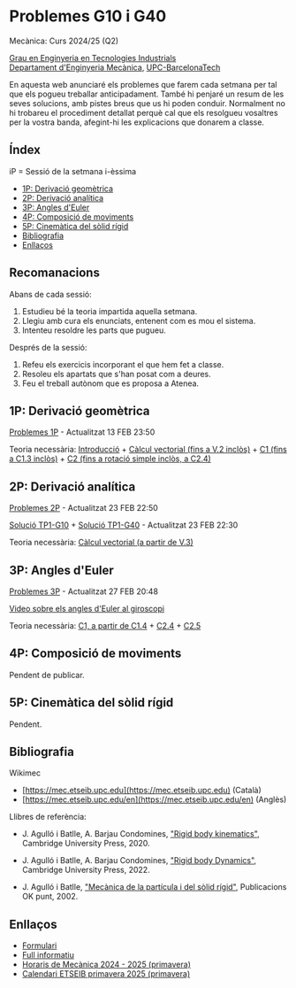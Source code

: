 <!-- Markdown comments are html ones -->

# Problemes G10 i G40 #

Mecànica: Curs 2024/25 (Q2)

[Grau en Enginyeria en Tecnologies Industrials](https://etseib.upc.edu/ca/estudis/graus/grau-en-enginyeria-en-tecnologies-industrials)  
[Departament d'Enginyeria Mecànica](https://em.upc.edu/ca), [UPC-BarcelonaTech](http://www.upc.edu)

En aquesta web anunciaré els problemes que farem cada setmana per 
tal que els pogueu treballar anticipadament. També hi penjaré un  resum 
de les seves solucions, amb pistes breus que us hi poden conduir. Normalment no hi 
trobareu el procediment detallat perquè cal que els resolgueu vosaltres
per la vostra banda, afegint-hi les explicacions que donarem a classe.

<!-- Bon curs a tots!  -->

## Índex

iP = Sessió de la setmana i-èssima

+ [1P: Derivació geomètrica](#1p-derivació-geomètrica)  
+ [2P: Derivació analítica](#2p-derivació-analítica)  
+ [3P: Angles d'Euler](#3p-angles-deuler)  
+ [4P: Composició de moviments](#4p-composició-de-moviments)  
+ [5P: Cinemàtica del sòlid rígid](#5p-cinemàtica-del-sòlid-rígid)  
+ [Bibliografia](#bibliografia) 
+ [Enllaços](#enllaços) 
 
## Recomanacions

Abans de cada sessió:

1. Estudieu bé la teoria impartida aquella setmana.
2. Llegiu amb cura els enunciats, entenent com es mou el sistema.
2. Intenteu resoldre les parts que pugueu.

Després de la sessió: 
1. Refeu els exercicis incorporant el que hem fet a classe.
2. Resoleu els apartats que s'han posat com a deures.
3. Feu el treball autònom que es proposa a Atenea.

## 1P: Derivació geomètrica

[Problemes 1P](problemes/1P.pdf) - Actualitzat 13 FEB 23:50


Teoria necessària: 
[Introducció](https://mec.etseib.upc.edu/ca/index.php?title=Introducci%C3%B3) + [Càlcul vectorial (fins a V.2 inclòs)](https://mec.etseib.upc.edu/ca/index.php?title=C%C3%A0lcul_vectorial) + [C1 (fins a C1.3 inclòs)](https://mec.etseib.upc.edu/ca/index.php?title=C1._Configuraci%C3%B3_d%27un_sistema_mec%C3%A0nic) + [C2 (fins a rotació simple inclòs, a C2.4)](https://mec.etseib.upc.edu/ca/index.php?title=C2._Moviment_d%27un_sistema_mec%C3%A0nic)

## 2P: Derivació analítica

[Problemes 2P](problemes/2P.pdf) - Actualitzat 23 FEB 22:50

[Solució TP1-G10](problemes/TP1-G10.pdf) + [Solució TP1-G40](problemes/TP1-G40.pdf) - Actualitzat 23 FEB 22:30

Teoria necessària: [Càlcul vectorial (a partir de V.3)](https://mec.etseib.upc.edu/ca/index.php?title=C%C3%A0lcul_vectorial#V.3_Representaci%C3%B3_anal%C3%ADtica_d%E2%80%99un_vector)



## 3P: Angles d'Euler

[Problemes 3P](problemes/3P.pdf) - Actualitzat 27 FEB 20:48

[Video sobre els angles d'Euler al giroscopi](https://youtu.be/ON0VWB34Dso?si=qR8IC2ePw2Mqsfjm)

Teoria necessària: [C1, a partir de C1.4](https://mec.etseib.upc.edu/ca/index.php?title=C1._Configuraci%C3%B3_d%27un_sistema_mec%C3%A0nic#C1.4_Orientaci%C3%B3_d'un_s%C3%B2lid_r%C3%ADgid_amb_moviment_a_l'espai) + [C2.4](https://mec.etseib.upc.edu/ca/index.php?title=C2._Moviment_d%27un_sistema_mec%C3%A0nic#C2.+4_Velocitat_angular_d%E2%80%99un_s%C3%B2lid_r%C3%ADgid) + [C2.5](https://mec.etseib.upc.edu/ca/index.php?title=C2._Moviment_d%27un_sistema_mec%C3%A0nic#C2.5_Acceleraci%C3%B3_angular_d%E2%80%99un_s%C3%B2lid_r%C3%ADgid)

## 4P: Composició de moviments

Pendent de publicar.

## 5P: Cinemàtica del sòlid rígid

Pendent.

## Bibliografia

Wikimec

* [https://mec.etseib.upc.edu](https://mec.etseib.upc.edu) (Català)
* [https://mec.etseib.upc.edu/en](https://mec.etseib.upc.edu/en) (Anglès)

Llibres de referència:

* J. Agulló i Batlle, A. Barjau Condomines, ["Rigid body kinematics"](https://discovery.upc.edu/discovery/fulldisplay?docid=alma991001807209706711&context=L&vid=34CSUC_UPC:VU1&lang=ca&search_scope=MyInst_and_CI&adaptor=Local%20Search%20Engine&tab=Everything&query=any,contains,rigid%20body%20kinematics), Cambridge University Press, 2020.  
* J. Agulló i Batlle, A. Barjau Condomines, ["Rigid body Dynamics"](https://discovery.upc.edu/discovery/fulldisplay?docid=alma991005056379406711&context=L&vid=34CSUC_UPC:VU1&lang=ca&search_scope=MyInst_and_CI&adaptor=Local%20Search%20Engine&tab=Everything&query=any,contains,rigid%20body%20dynamics&offset=0), Cambridge University Press, 2022.

* J. Agulló i Batlle, ["Mecànica de la partícula i del sòlid rígid"](https://drive.google.com/file/d/1N22VNGK_2FQnVZzZuqxPn2JlbAflULm6/view), Publicacions OK punt, 2002.  

## Enllaços
* [Formulari](https://atenea.upc.edu/pluginfile.php/6389786/mod_resource/content/84/MEC%20-%20Formulari%202024-25%20QP.pdf)
* [Full informatiu](https://atenea.upc.edu/pluginfile.php/6389778/mod_resource/content/146/MEC%20-%20Full%20informatiu%202024-25%20QP.pdf)
* [Horaris de Mecànica 2024 - 2025 (primavera)](horaris_2024_25.pdf)
* [Calendari ETSEIB primavera 2025 (primavera)](https://etseib.upc.edu/ca/estudis/calendaris/calendari-academic-graus-2024_25.pdf)